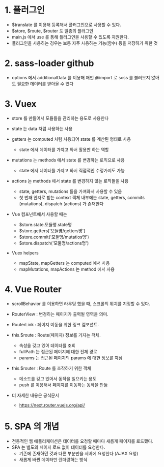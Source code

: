 # 1. 플러그인

- $translate 를 이용해 등록해서 플러그인으로 사용할 수 있다.
- $store, $route, $router 도 일종의 플러그인
- main.js 에서 use 를 통해 플러그인을 사용할 수 있도록 지원한다.
- 플러그인을 사용하는 경우는 보통 자주 사용하는 기능(함수) 등을 저장하기 위한 것

# 2. sass-loader github

- options 에서 additionalData 를 이용해 매번 @import 로 scss 를 불러오지 않아도 필요한 데이터를 받아올 수 있다

# 3. Vuex

- store 를 만들어서 모듈들을 관리하는 용도로 사용한다
- state 는 data 처럼 사용하는 사용
- getters 는 computed 처럼 사용되어 state 를 계산된 형태로 사용
  - state 에서 데이터를 가지고 와서 활용만 하는 역할
- mutations 는 methods 에서 state 를 변경하는 로직으로 사용
  - state 에서 데이터를 가지고 와서 직접적인 수정가지도 가능
- actions 는 methods 에서 state 를 변경하지 않는 로직들을 사용
  - state, getters, mutations 들을 가져와서 사용할 수 있음
  - 첫 번째 인자로 받는 context 객체 내부에는 state, getters, commits (mutations), dispatch (actions) 가 존재한다
- Vue 컴포넌트에서 사용할 때는
  - $store.state.모듈명.state명
  - $store.getters['모듈몀/getters명']
  - $store.commit('모둘명/mutatios명')
  - $store.dispatch('모둘명/actions명')
- Vuex helpers

  - mapState, mapGetters 는 computed 에서 사용
  - mapMutations, mapActions 는 method 에서 사용

# 4. Vue Router

- scrollBehavior 를 이용하면 라우팅 했을 때, 스크롤의 위치를 지정할 수 있다.
- RouterView : 변경하는 페이지가 출력될 영역을 의미.
- RouterLink : 페이지 이동을 위한 링크 컴포넌트.

- this.$route : Route(페이지) 정보를 가지는 객체.
  - 속성을 갖고 있어 데이터를 조회
  - fullPath 는 접근된 페이지에 대한 전체 경로
  - params 는 접근된 페이지의 params 에 대한 정보를 지님
- this.$router : Route 를 조작하기 위한 객체
  - 메소드를 갖고 있어서 동작을 일으키는 용도
  - push 를 이용해서 페이지를 이동하는 동작을 만듦
- 더 자세한 내용은 공식문서
  - https://next.router.vuejs.org/api/

# 5. SPA 의 개념

- 전통적인 웹 애플리케이션은 데이터를 요청할 때마다 새롭게 페이지를 로드했다.
- SPA 는 별도의 페이지 로드 없이 데이터를 요청한다.
  - 기존에 존재하던 것과 다른 부분만을 서버에 요청한다 (AJAX 요청)
  - 새롭게 바뀐 데이터만 렌더링하는 방식
